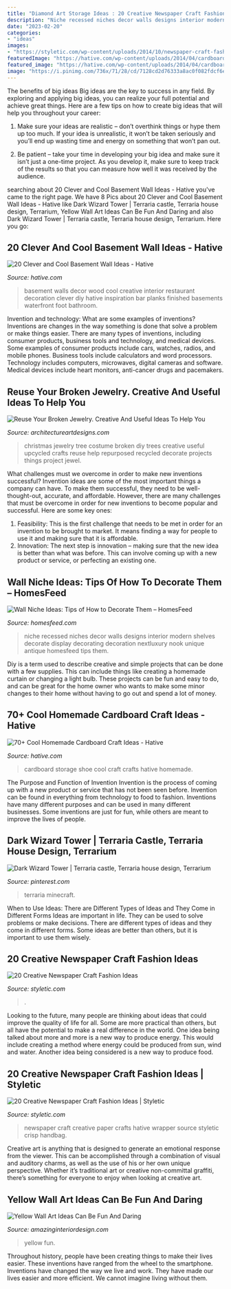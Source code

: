 ```yaml
---
title: "Diamond Art Storage Ideas : 20 Creative Newspaper Craft Fashion Ideas"
description: "Niche recessed niches decor walls designs interior modern shelves decorate display decorating decoration nextluxury nook unique antique homesfeed tips them"
date: "2023-02-20"
categories:
- "ideas"
images:
- "https://styletic.com/wp-content/uploads/2014/10/newspaper-craft-fashion-ideas/19-creative-newspaper-craft-fashion-ideas.jpg"
featuredImage: "https://hative.com/wp-content/uploads/2014/04/cardboard-crafts/13-cardboard-shoe-storage.jpg"
featured_image: "https://hative.com/wp-content/uploads/2014/04/cardboard-crafts/13-cardboard-shoe-storage.jpg"
image: "https://i.pinimg.com/736x/71/28/cd/7128cd2d76333a8ac0f082fdcf6e1f3d.jpg"
---
```



The benefits of big ideas
Big ideas are the key to success in any field. By exploring and applying big ideas, you can realize your full potential and achieve great things. Here are a few tips on how to create big ideas that will help you throughout your career:
1. Make sure your ideas are realistic – don’t overthink things or hype them up too much. If your idea is unrealistic, it won’t be taken seriously and you’ll end up wasting time and energy on something that won’t pan out.

2. Be patient – take your time in developing your big idea and make sure it isn’t just a one-time project. As you develop it, make sure to keep track of the results so that you can measure how well it was received by the audience.


	

		
searching about 20 Clever and Cool Basement Wall Ideas - Hative you've came to the right page. We have 8 Pics about 20 Clever and Cool Basement Wall Ideas - Hative like Dark Wizard Tower | Terraria castle, Terraria house design, Terrarium, Yellow Wall Art Ideas Can Be Fun And Daring and also Dark Wizard Tower | Terraria castle, Terraria house design, Terrarium. Here you go:
		
    
## 20 Clever And Cool Basement Wall Ideas - Hative

<img loading=lazy src="https://hative.com/wp-content/uploads/2014/05/basement-wall-ideas/10-basement-wall-decoration.jpg" onerror="this.onerror=null;this.src='https://tse1.mm.bing.net/th?id=OIP.sJo5qmOOdSfmNC45DUrk6QHaFj&amp;pid=15.1';" alt="20 Clever and Cool Basement Wall Ideas - Hative">

_Source: hative.com_

>basement walls decor wood cool creative interior restaurant decoration clever diy hative inspiration bar planks finished basements waterfront foot bathroom. 

	

Invention and technology: What are some examples of inventions?
Inventions are changes in the way something is done that solve a problem or make things easier. There are many types of inventions, including consumer products, business tools and technology, and medical devices. Some examples of consumer products include cars, watches, radios, and mobile phones. Business tools include calculators and word processors. Technology includes computers, microwaves, digital cameras and software. Medical devices include heart monitors, anti-cancer drugs and pacemakers.

    
## Reuse Your Broken Jewelry. Creative And Useful Ideas To Help You

<img loading=lazy src="https://www.architectureartdesigns.com/wp-content/uploads/2013/04/ArchitectureArtDesigns-1847.jpg" onerror="this.onerror=null;this.src='https://tse3.mm.bing.net/th?id=OIP.IP2SgxMsoHapvnAFV386qgAAAA&amp;pid=15.1';" alt="Reuse Your Broken Jewelry. Creative And Useful Ideas To Help You">

_Source: architectureartdesigns.com_

>christmas jewelry tree costume broken diy trees creative useful upcycled crafts reuse help repurposed recycled decorate projects things project jewel. 

	

What challenges must we overcome in order to make new inventions successful?
Invention ideas are some of the most important things a company can have. To make them successful, they need to be well-thought-out, accurate, and affordable. However, there are many challenges that must be overcome in order for new inventions to become popular and successful. Here are some key ones:
1. Feasibility: This is the first challenge that needs to be met in order for an invention to be brought to market. It means finding a way for people to use it and making sure that it is affordable.
2. Innovation: The next step is innovation – making sure that the new idea is better than what was before. This can involve coming up with a new product or service, or perfecting an existing one. 
    
## Wall Niche Ideas: Tips Of How To Decorate Them – HomesFeed

<img loading=lazy src="https://homesfeed.com/wp-content/uploads/2015/08/Modern-minimalist-wall-niches-for-antique-collections.jpg" onerror="this.onerror=null;this.src='https://tse4.mm.bing.net/th?id=OIP.q5eab_DZdIY00xc9-C3K0QHaJ4&amp;pid=15.1';" alt="Wall Niche Ideas: Tips of How to Decorate Them – HomesFeed">

_Source: homesfeed.com_

>niche recessed niches decor walls designs interior modern shelves decorate display decorating decoration nextluxury nook unique antique homesfeed tips them. 

	

Diy is a term used to describe creative and simple projects that can be done with a few supplies. This can include things like creating a homemade curtain or changing a light bulb. These projects can be fun and easy to do, and can be great for the home owner who wants to make some minor changes to their home without having to go out and spend a lot of money.

    
## 70+ Cool Homemade Cardboard Craft Ideas - Hative

<img loading=lazy src="https://hative.com/wp-content/uploads/2014/04/cardboard-crafts/13-cardboard-shoe-storage.jpg" onerror="this.onerror=null;this.src='https://tse3.mm.bing.net/th?id=OIP.9Pa96wJwxVCW1WZjrLNPSAHaI0&amp;pid=15.1';" alt="70+ Cool Homemade Cardboard Craft Ideas - Hative">

_Source: hative.com_

>cardboard storage shoe cool craft crafts hative homemade. 

	

The Purpose and Function of Invention
Invention is the process of coming up with a new product or service that has not been seen before. Invention can be found in everything from technology to food to fashion. Inventions have many different purposes and can be used in many different businesses. Some inventions are just for fun, while others are meant to improve the lives of people.

    
## Dark Wizard Tower | Terraria Castle, Terraria House Design, Terrarium

<img loading=lazy src="https://i.pinimg.com/736x/71/28/cd/7128cd2d76333a8ac0f082fdcf6e1f3d.jpg" onerror="this.onerror=null;this.src='https://tse3.mm.bing.net/th?id=OIP.V8Uq7lwxyfNPriNknDkztgHaNr&amp;pid=15.1';" alt="Dark Wizard Tower | Terraria castle, Terraria house design, Terrarium">

_Source: pinterest.com_

>terraria minecraft. 

	

When to Use Ideas: There are Different Types of Ideas and They Come in Different Forms
Ideas are important in life. They can be used to solve problems or make decisions. There are different types of ideas and they come in different forms. Some ideas are better than others, but it is important to use them wisely.

    
## 20 Creative Newspaper Craft Fashion Ideas

<img loading=lazy src="https://styletic.com/wp-content/uploads/2014/10/newspaper-craft-fashion-ideas/14-creative-newspaper-craft-fashion-ideas.jpg" onerror="this.onerror=null;this.src='https://tse3.mm.bing.net/th?id=OIP.LGUML7UIRXT0iilHjTsgxQHaLH&amp;pid=15.1';" alt="20 Creative Newspaper Craft Fashion Ideas">

_Source: styletic.com_

>. 

	

Looking to the future, many people are thinking about ideas that could improve the quality of life for all. Some are more practical than others, but all have the potential to make a real difference in the world. One idea being talked about more and more is a new way to produce energy. This would include creating a method where energy could be produced from sun, wind and water. Another idea being considered is a new way to produce food.

    
## 20 Creative Newspaper Craft Fashion Ideas | Styletic

<img loading=lazy src="https://styletic.com/wp-content/uploads/2014/10/newspaper-craft-fashion-ideas/19-creative-newspaper-craft-fashion-ideas.jpg" onerror="this.onerror=null;this.src='https://tse1.mm.bing.net/th?id=OIP.cZl0NKbrOWcZj5rdYlbSJwHaJ4&amp;pid=15.1';" alt="20 Creative Newspaper Craft Fashion Ideas | Styletic">

_Source: styletic.com_

>newspaper craft creative paper crafts hative wrapper source styletic crisp handbag. 

	

Creative art is anything that is designed to generate an emotional response from the viewer. This can be accomplished through a combination of visual and auditory charms, as well as the use of his or her own unique perspective. Whether it’s traditional art or creative non-committal graffiti, there’s something for everyone to enjoy when looking at creative art.

    
## Yellow Wall Art Ideas Can Be Fun And Daring

<img loading=lazy src="https://www.amazinginteriordesign.com/wp-content/uploads/2013/12/yy.jpg" onerror="this.onerror=null;this.src='https://tse4.mm.bing.net/th?id=OIP.w3YrcQEohmxmaLtlapRLNgHaFy&amp;pid=15.1';" alt="Yellow Wall Art Ideas Can Be Fun And Daring">

_Source: amazinginteriordesign.com_

>yellow fun. 

	

Throughout history, people have been creating things to make their lives easier. These inventions have ranged from the wheel to the smartphone. Inventions have changed the way we live and work. They have made our lives easier and more efficient. We cannot imagine living without them.

